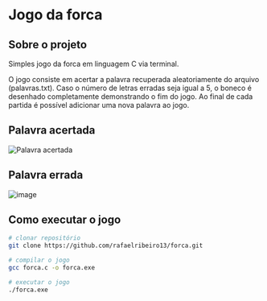 # Jogo da forca

## Sobre o projeto
Simples jogo da forca em linguagem C via terminal. 

O jogo consiste em acertar a palavra recuperada aleatoriamente do arquivo (palavras.txt). Caso o número de letras erradas seja igual a 5, o boneco é desenhado completamente demonstrando o fim do jogo. Ao final de cada partida é possível adicionar uma nova palavra ao jogo. 

## Palavra acertada
![Palavra acertada](https://user-images.githubusercontent.com/72167489/211089993-828ca580-b442-418d-9d40-0412ee2dd28d.png)

## Palavra errada
![image](https://user-images.githubusercontent.com/72167489/211091218-6c9bbd27-9cc2-4cc5-b898-63fc603d241c.png)

## Como executar o jogo
```bash
# clonar repositório
git clone https://github.com/rafaelribeiro13/forca.git

# compilar o jogo
gcc forca.c -o forca.exe

# executar o jogo
./forca.exe
```
